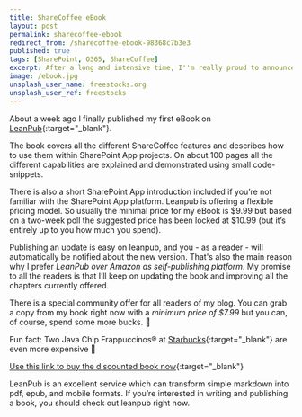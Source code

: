```yaml
---
title: ShareCoffee eBook
layout: post
permalink: sharecoffee-ebook
redirect_from: /sharecoffee-ebook-98368c7b3e3
published: true
tags: [SharePoint, O365, ShareCoffee]
excerpt: After a long and intensive time, I''m really proud to announce my first eBook
image: /ebook.jpg
unsplash_user_name: freestocks.org
unsplash_user_ref: freestocks
---
```


About a week ago I finally published my first eBook on [LeanPub](http://www.leanpub.com){:target="_blank"}.

The book covers all the different ShareCoffee features and describes how to use them within SharePoint App projects. On about 100 pages all the different capabilities are explained and demonstrated using small code-snippets.

There is also a short SharePoint App introduction included if you’re not familiar with the SharePoint App platform. Leanpub is offering a flexible pricing model. So usually the minimal price for my eBook is $9.99 but based on a two-week poll the suggested price has been locked at $10.99 (but it’s entirely up to you how much you spend).

Publishing an update is easy on leanpub, and you - as a reader - will automatically be notified about the new version. That's also the main reason why I prefer *LeanPub over Amazon as self-publishing platform*. My promise to all the readers is that I’ll keep on updating the book and improving all the chapters currently offered.

There is a special community offer for all readers of my blog. You can grab a copy from my book right now with a *minimum price of $7.99* but you can, of course, spend some more bucks. 🙂

Fun fact: Two Java Chip Frappuccinos® at [Starbucks](http://www.starbucks.com){:target="_blank"} are even more expensive 🙂

[Use this link to buy the discounted book now](http://leanpub.com/buildingsharepointappsswithsharecoffee/c/C1ks1XRfZGnJ){:target="_blank"}

LeanPub is an excellent service which can transform simple markdown into pdf, epub, and mobile formats. If you’re interested in writing and publishing a book, you should check out leanpub right now.
